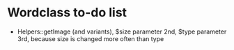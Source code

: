 # Wordclass to-do list

* Helpers::getImage (and variants), $size parameter 2nd, $type parameter 3rd, because size is changed more often than type
